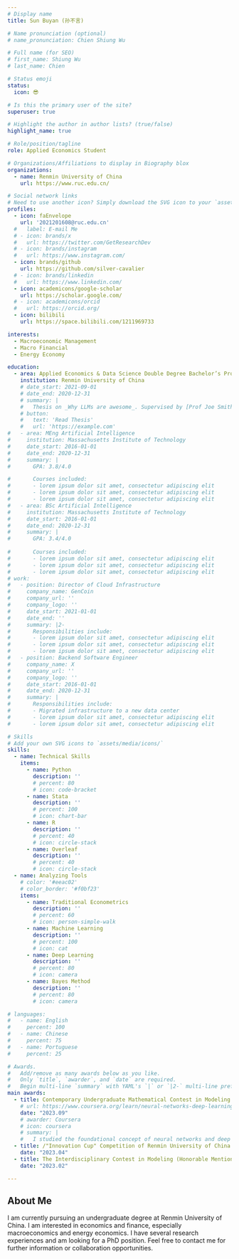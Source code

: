 ```yaml
---
# Display name
title: Sun Buyan (孙不言)

# Name pronunciation (optional)
# name_pronunciation: Chien Shiung Wu

# Full name (for SEO)
# first_name: Shiung Wu
# last_name: Chien

# Status emoji
status:
  icon: 😎

# Is this the primary user of the site?
superuser: true

# Highlight the author in author lists? (true/false)
highlight_name: true

# Role/position/tagline
role: Applied Economics Student

# Organizations/Affiliations to display in Biography blox
organizations:
  - name: Renmin University of China
    url: https://www.ruc.edu.cn/

# Social network links
# Need to use another icon? Simply download the SVG icon to your `assets/media/icons/` folder.
profiles:
  - icon: faEnvelope
    url: '2021201608@ruc.edu.cn'
  #   label: E-mail Me
  # - icon: brands/x
  #   url: https://twitter.com/GetResearchDev
  # - icon: brands/instagram
  #   url: https://www.instagram.com/
  - icon: brands/github
    url: https://github.com/silver-cavalier
  # - icon: brands/linkedin
  #   url: https://www.linkedin.com/
  - icon: academicons/google-scholar
    url: https://scholar.google.com/
  # - icon: academicons/orcid
  #   url: https://orcid.org/
  - icon: bilibili
    url: https://space.bilibili.com/1211969733

interests:
  - Macroeconomic Management
  - Macro Financial
  - Energy Economy

education:
  - area: Applied Economics & Data Science Double Degree Bachelor’s Program, 2021.09 - Now
    institution: Renmin University of China
    # date_start: 2021-09-01
    # date_end: 2020-12-31
    # summary: |
    #   Thesis on _Why LLMs are awesome_. Supervised by [Prof Joe Smith](https://example.com). Presented papers at 5 IEEE conferences with the contributions being published in 2 Springer journals.
    # button:
    #   text: 'Read Thesis'
    #   url: 'https://example.com'
#   - area: MEng Artificial Intelligence
#     institution: Massachusetts Institute of Technology
#     date_start: 2016-01-01
#     date_end: 2020-12-31
#     summary: |
#       GPA: 3.8/4.0

#       Courses included:
#       - lorem ipsum dolor sit amet, consectetur adipiscing elit
#       - lorem ipsum dolor sit amet, consectetur adipiscing elit
#       - lorem ipsum dolor sit amet, consectetur adipiscing elit
#   - area: BSc Artificial Intelligence
#     institution: Massachusetts Institute of Technology
#     date_start: 2016-01-01
#     date_end: 2020-12-31
#     summary: |
#       GPA: 3.4/4.0
      
#       Courses included:
#       - lorem ipsum dolor sit amet, consectetur adipiscing elit
#       - lorem ipsum dolor sit amet, consectetur adipiscing elit
#       - lorem ipsum dolor sit amet, consectetur adipiscing elit
# work:
#   - position: Director of Cloud Infrastructure
#     company_name: GenCoin
#     company_url: ''
#     company_logo: ''
#     date_start: 2021-01-01
#     date_end: ''
#     summary: |2-
#       Responsibilities include:
#       - lorem ipsum dolor sit amet, consectetur adipiscing elit
#       - lorem ipsum dolor sit amet, consectetur adipiscing elit
#       - lorem ipsum dolor sit amet, consectetur adipiscing elit
#   - position: Backend Software Engineer
#     company_name: X
#     company_url: ''
#     company_logo: ''
#     date_start: 2016-01-01
#     date_end: 2020-12-31
#     summary: |
#       Responsibilities include:
#       - Migrated infrastructure to a new data center
#       - lorem ipsum dolor sit amet, consectetur adipiscing elit
#       - lorem ipsum dolor sit amet, consectetur adipiscing elit

# Skills
# Add your own SVG icons to `assets/media/icons/`
skills:
  - name: Technical Skills
    items:
      - name: Python
        description: ''
        # percent: 80
        # icon: code-bracket
      - name: Stata
        description: ''
        # percent: 100
        # icon: chart-bar
      - name: R
        description: ''
        # percent: 40
        # icon: circle-stack
      - name: Overleaf
        description: ''
        # percent: 40
        # icon: circle-stack
  - name: Analyzing Tools
    # color: '#eeac02'
    # color_border: '#f0bf23'
    items:
      - name: Traditional Econometrics
        description: ''
        # percent: 60
        # icon: person-simple-walk
      - name: Machine Learning
        description: ''
        # percent: 100
        # icon: cat
      - name: Deep Learning
        description: ''
        # percent: 80
        # icon: camera
      - name: Bayes Method
        description: ''
        # percent: 80
        # icon: camera

# languages:
#   - name: English
#     percent: 100
#   - name: Chinese
#     percent: 75
#   - name: Portuguese
#     percent: 25

# Awards.
#   Add/remove as many awards below as you like.
#   Only `title`, `awarder`, and `date` are required.
#   Begin multi-line `summary` with YAML's `|` or `|2-` multi-line prefix and indent 2 spaces below.
main awards:
  - title: Contemporary Undergraduate Mathematical Contest in Modeling (First Prize in Beijing)
    # url: https://www.coursera.org/learn/neural-networks-deep-learning
    date: "2023.09"
    # awarder: Coursera
    # icon: coursera
    # summary: |
    #   I studied the foundational concept of neural networks and deep learning. By the end, I was familiar with the significant technological trends driving the rise of deep learning; build, train, and apply fully connected deep neural networks; implement efficient (vectorized) neural networks; identify key parameters in a neural network’s architecture; and apply deep learning to your own applications.
  - title: /"Innovation Cup" Competition of Renmin University of China - Special Prize (the highest level)
    date: "2023.04"
  - title: The Interdisciplinary Contest in Modeling (Honorable Mention)
    date: "2023.02"

---
```


## About Me

I am currently pursuing an undergraduate degree at Renmin University of China. I am interested in economics and finance, especially macroeconomics and energy economics. I have several research experiences and am looking for a PhD position. Feel free to contact me for further information or collaboration opportunities.
